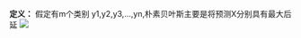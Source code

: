 **定义：** 假定有m个类别 y1,y2,y3,...,yn,朴素贝叶斯主要是将预测X分别具有最大后延
![](https://cdn.jsdelivr.net/gh/lyhcc/Picture_Repository/img/qwasxz.gif)
